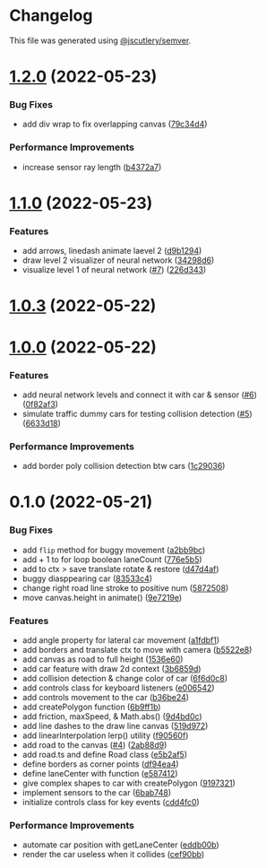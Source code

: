 # Changelog

This file was generated using [@jscutlery/semver](https://github.com/jscutlery/semver).

# [1.2.0](https://github.com/lloydlobo/mononom-web-apps/compare/nnwml-self-driving-car-1.1.0...nnwml-self-driving-car-1.2.0) (2022-05-23)


### Bug Fixes

* add div wrap to fix overlapping canvas ([79c34d4](https://github.com/lloydlobo/mononom-web-apps/commit/79c34d4ac9b8a278354fe1a68b875cdf504ce77e))


### Performance Improvements

* increase sensor ray length ([b4372a7](https://github.com/lloydlobo/mononom-web-apps/commit/b4372a74121dcae423f611cf17321f27849911c2))



# [1.1.0](https://github.com/lloydlobo/mononom-web-apps/compare/nnwml-self-driving-car-1.0.3...nnwml-self-driving-car-1.1.0) (2022-05-23)

### Features

- add arrows, linedash animate laevel 2 ([d9b1294](https://github.com/lloydlobo/mononom-web-apps/commit/d9b12942ffe69c3f3109f3d07821e9c4c4444f52))
- draw level 2 visualizer of neural network ([34298d6](https://github.com/lloydlobo/mononom-web-apps/commit/34298d6495847142fd04e9076fcbf9c421054fe0))
- visualize level 1 of neural network ([#7](https://github.com/lloydlobo/mononom-web-apps/issues/7)) ([226d343](https://github.com/lloydlobo/mononom-web-apps/commit/226d3438fee0ddce4424e1461d59845d9144c3be))

# [1.0.3](https://github.com/lloydlobo/mononom-web-apps/compare/nnwml-self-driving-car-1.0.2...nnwml-self-driving-car-1.0.3) (2022-05-22)

# [1.0.0](https://github.com/lloydlobo/mononom-web-apps/compare/nnwml-self-driving-car-0.1.0...nnwml-self-driving-car-1.0.0) (2022-05-22)

### Features

- add neural network levels and connect it with car & sensor ([#6](https://github.com/lloydlobo/mononom-web-apps/issues/6)) ([0f82af3](https://github.com/lloydlobo/mononom-web-apps/commit/0f82af367e0392f9c10686e5ef8f4e9a3a5dcf65))
- simulate traffic dummy cars for testing collision detection ([#5](https://github.com/lloydlobo/mononom-web-apps/issues/5)) ([6633d18](https://github.com/lloydlobo/mononom-web-apps/commit/6633d187500055d952655ea02a07859d1d10d5e6))

### Performance Improvements

- add border poly collision detection btw cars ([1c29036](https://github.com/lloydlobo/mononom-web-apps/commit/1c29036a2b920367c01f6d4f982c60070fdceda7))

# 0.1.0 (2022-05-21)

### Bug Fixes

- add `flip` method for buggy movement ([a2bb9bc](https://github.com/lloydlobo/mononom-web-apps/commit/a2bb9bca5092186eb4a22e66080758c321513732))
- add + 1 to for loop boolean laneCount ([776e5b5](https://github.com/lloydlobo/mononom-web-apps/commit/776e5b5025386857f116a232cdeabffbc173fb8b))
- add to ctx > save translate rotate & restore ([d47d4af](https://github.com/lloydlobo/mononom-web-apps/commit/d47d4afa62b322a6356b209bed0c629be80abdff))
- buggy diasppearing car ([83533c4](https://github.com/lloydlobo/mononom-web-apps/commit/83533c464d8d790dcf503e4402c46dacd2f979b2))
- change right road line stroke to positive num ([5872508](https://github.com/lloydlobo/mononom-web-apps/commit/5872508196faef728d68dc37875d0642bf3f38e1))
- move canvas.height in animate() ([9e7219e](https://github.com/lloydlobo/mononom-web-apps/commit/9e7219e32a8fbeed95c648130f293c35847d5f99))

### Features

- add angle property for lateral car movement ([a1fdbf1](https://github.com/lloydlobo/mononom-web-apps/commit/a1fdbf1eea6f8938aeec0eef83d496b040231487))
- add borders and translate ctx to move with camera ([b5522e8](https://github.com/lloydlobo/mononom-web-apps/commit/b5522e8bb03c2195900171cdbd900e103ad50cbd))
- add canvas as road to full height ([1536e60](https://github.com/lloydlobo/mononom-web-apps/commit/1536e604163c28314cf9820b3b301ed7af244e47))
- add car feature with draw 2d context ([3b6859d](https://github.com/lloydlobo/mononom-web-apps/commit/3b6859db316b24e9627021398287354b60478a38))
- add collision detection & change color of car ([6f6d0c8](https://github.com/lloydlobo/mononom-web-apps/commit/6f6d0c8f23c0435dc364f7fe9f359af6ebd493c2))
- add controls class for keyboard listeners ([e006542](https://github.com/lloydlobo/mononom-web-apps/commit/e006542d9c8a0cd967725a15b77ff1c423eeb53c))
- add controls movement to the car ([b36be24](https://github.com/lloydlobo/mononom-web-apps/commit/b36be242974ca2979b145e05d3eecca400adb8df))
- add createPolygon function ([6b9ff1b](https://github.com/lloydlobo/mononom-web-apps/commit/6b9ff1b96d1d5eab194d67c7f6ebb51316e99c4b))
- add friction, maxSpeed, & Math.abs() ([9d4bd0c](https://github.com/lloydlobo/mononom-web-apps/commit/9d4bd0cb0f1c6b13a6294da8e7160269c9108a1c))
- add line dashes to the draw line canvas ([519d972](https://github.com/lloydlobo/mononom-web-apps/commit/519d9721203337c50717693d9b75dab5277f85e9))
- add linearInterpolation lerp() utility ([f90560f](https://github.com/lloydlobo/mononom-web-apps/commit/f90560f48b2a2f8071099949b50d9eb826fe7d07))
- add road to the canvas ([#4](https://github.com/lloydlobo/mononom-web-apps/issues/4)) ([2ab88d9](https://github.com/lloydlobo/mononom-web-apps/commit/2ab88d9e535779dc79d9402850268b5e5370600a))
- add road.ts and define Road class ([e5b2af5](https://github.com/lloydlobo/mononom-web-apps/commit/e5b2af500d88ace948a0fd45ead8e585ebfbb334))
- define borders as corner points ([df94ea4](https://github.com/lloydlobo/mononom-web-apps/commit/df94ea4dc2c691a01fa125013e9f2efdf22dc05b))
- define laneCenter with function ([e587412](https://github.com/lloydlobo/mononom-web-apps/commit/e587412a0bb1c155c09afcf552a5cf1d94ded83a))
- give complex shapes to car with createPolygon ([9197321](https://github.com/lloydlobo/mononom-web-apps/commit/9197321aadab9886454690e356e3c83e239e3d6e))
- implement sensors to the car ([6bab748](https://github.com/lloydlobo/mononom-web-apps/commit/6bab74882808f7ae90d80f8fb39805f4509478e6))
- initialize controls class for key events ([cdd4fc0](https://github.com/lloydlobo/mononom-web-apps/commit/cdd4fc0365735b6ed1bd8cd1037b811fdf8eada2))

### Performance Improvements

- automate car position with getLaneCenter ([eddb00b](https://github.com/lloydlobo/mononom-web-apps/commit/eddb00b380f0e981f7bae7632e3ff4395c5173c7))
- render the car useless when it collides ([cef90bb](https://github.com/lloydlobo/mononom-web-apps/commit/cef90bbe98ff2d6bdd412accb042b5d173c9e72a))
